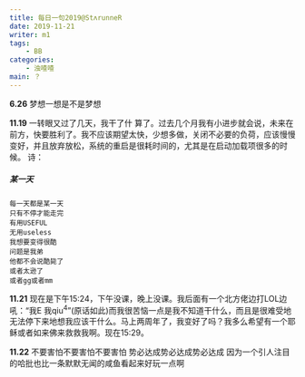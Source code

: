 ```yaml
---
title: 每日一句2019@StʌrunneR
date: 2019-11-21
writer: m1
tags:
    - BB
categories:
    - 浊喳喳
main: ？
---
```


**6.26**
梦想一想是不是梦想

**11.19**
一转眼又过了几天，我干了什 算了。过去几个月我有小进步就会说，未来在前方，快要胜利了。我不应该期望太快，少想多做，关闭不必要的负荷，应该慢慢变好，并且放弃放松，系统的重启是很耗时间的，尤其是在启动加载项很多的时候。
诗：
##### 某一天
    每一天都是某一天
    只有不停才能走完
    有用USEFUL
    无用useless
    我想要变得很酷
    问题是我弟
    他都不会说酷毙了
    或者太逊了
    或者gg或者mm

**11.21**
现在是下午15:24，下午没课，晚上没课。我后面有一个北方佬边打LOL边吼：“我E 我qiu<sup>4</sup>”(原话如此)而我很苦恼一点是我不知道干什么，而且是很难受地无法停下来地想我应该干什么。马上两周年了，我变好了吗？我多么希望有一个耶稣或者如来佛来救救我啊。现在15:29。

**11.22**
不要害怕不要害怕不要害怕
势必达成势必达成势必达成
因为一个引人注目的哈批也比一条默默无闻的咸鱼看起来好玩一点啊